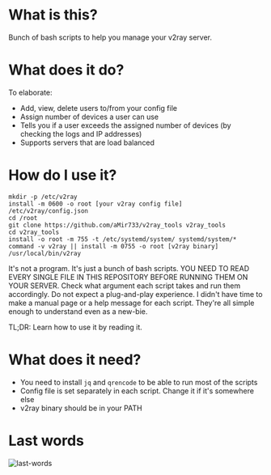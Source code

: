 # What is this?
Bunch of bash scripts to help you manage your v2ray server.

# What does it do?
To elaborate:
- Add, view, delete users to/from your config file
- Assign number of devices a user can use 
- Tells you if a user exceeds the assigned number of devices (by checking the logs and IP addresses)
- Supports servers that are load balanced

# How do I use it?

```
mkdir -p /etc/v2ray
install -m 0600 -o root [your v2ray config file] /etc/v2ray/config.json
cd /root
git clone https://github.com/aMir733/v2ray_tools v2ray_tools
cd v2ray_tools
install -o root -m 755 -t /etc/systemd/system/ systemd/system/*
command -v v2ray || install -m 0755 -o root [v2ray binary] /usr/local/bin/v2ray
```

It's not a program. It's just a bunch of bash scripts. YOU NEED TO READ EVERY SINGLE FILE IN THIS REPOSITORY BEFORE RUNNING THEM ON YOUR SERVER. Check what argument each script takes and run them accordingly. Do not expect a plug-and-play experience. I didn't have time to make a manual page or a help message for each script. They're all simple enough to understand even as a new-bie.

TL;DR: Learn how to use it by reading it.

# What does it need?
- You need to install `jq` and `qrencode` to be able to run most of the scripts
- Config file is set separately in each script. Change it if it's somewhere else
- v2ray binary should be in your PATH

# Last words
![last-words](https://i.imgur.com/wM4U85h.jpg)

